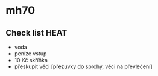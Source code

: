 # mh70


## Check list HEAT ##
 *  voda
 *  peníze vstup
 *  10 Kč skříňka
 *  přeskupit věci [přezuvky do sprchy, věci na převlečení]
